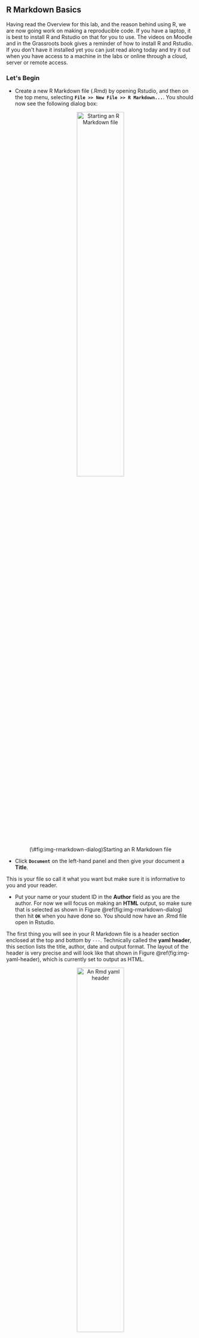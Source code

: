 ## R Markdown Basics



Having read the Overview for this lab, and the reason behind using R, we are now going work on making a reproducible code. If you have a laptop, it is best to install R and Rstudio on that for you to use. The videos on Moodle and in the Grassroots book gives a reminder of how to install R and Rstudio.  If you don't have it installed yet you can just read along today and try it out when you have access to a machine in the labs or online through a cloud, server or remote access.

### Let's Begin

* Create a new R Markdown file (.Rmd) by opening Rstudio, and then on the top menu, selecting **`File >> New File >> R Markdown...`**. You should now see the following dialog box:

<div class="figure" style="text-align: center">
<img src="images/s01-lab01/preclass/rmd_dialog.png" alt="Starting an R Markdown file" width="50%" />
<p class="caption">(\#fig:img-rmarkdown-dialog)Starting an R Markdown file</p>
</div>


* Click **`Document`** on the left-hand panel and then give your document a **Title**. 

This is your file so call it what you want but make sure it is informative to you and your reader. 

* Put your name or your student ID in the **Author** field as you are the author. For now we will focus on making an **HTML** output, so make sure that is selected as shown in Figure \@ref(fig:img-rmarkdown-dialog) then hit **`OK`** when you have done so. You should now have an .Rmd file open in Rstudio.

The first thing you will see in your R Markdown file is a header section enclosed at the top and bottom by `---`. Technically called the **yaml header**, this section lists the title, author, date and output format. The layout of the header is very precise and will look like that shown in Figure \@ref(fig:img-yaml-header), which is currently set to output as HTML.  

<div class="figure" style="text-align: center">
<img src="images/s01-lab01/preclass/rmd_header.png" alt="An Rmd yaml header" width="50%" />
<p class="caption">(\#fig:img-yaml-header)An Rmd yaml header</p>
</div>

By default the file header includes the info shown in Figure \@ref(fig:img-yaml-header) but there are many other options available. You can learn more about this in your spare time if you like through these links: <a href="http://rmarkdown.rstudio.com/html_document_format.html" target = "_blank">http://rmarkdown.rstudio.com/html_document_format.html</a> for **.html** options or <a href="https://bookdown.org/yihui/rmarkdown/pdf-document.html" target = "_blank">http://rmarkdown.rstudio.com/pdf_document_format.html</a> for **.pdf** options.

<div class="try">
<p><strong>BUT WAIT</strong>!! What if you spelt your name wrong? How would you change this?</p>
</div>


<div class='webex-solution'><button>Explain This - I spelt my name wrong!</button>

<div class="info">
<p>The long way would be to close the file and start again. The shorter way would be to just correct the info in the header - just remember to keep between the quotes. E.g. "Si Cologe" instead of "Untitled"</p>
</div>

</div>
  

### Code Chunks

Immediately below the header information you will see the default setup **code chunk** as shown in Figure \@ref(fig:img-setup-chunk). Most of the time, in this lab series, you will not edit the information in this <a class='glossary' target='_blank' title='A section of code in an R Markdown file' href='https://psyteachr.github.io/glossary/c#chunk'>chunk</a>. Instead, you will add information, text, code, and chunks, below this chunk.  

<div class="figure" style="text-align: center">
<img src="images/s01-lab01/preclass/rmd_defaultchunk.png" alt="The defualt setup code chunk" width="100%" />
<p class="caption">(\#fig:img-setup-chunk)The defualt setup code chunk</p>
</div>

In RMarkdown you can type any text you want directly in the document just as you would in a word document. However, if you want to include code you need to include it in one of these **code chunks** similar to Figure \@ref(fig:img-setup-chunk). Code chunks start with a line that contains three backwards apostrophes **`** (these are called grave accents - often in the top-left of QWERTY keyboards), and then a set of curly brackets with the letter r inside: 

<div class='verbatim'><pre class='sourceCode r'><code class='sourceCode R'>&#96;&#96;&#96;{r}</code></pre><pre class='sourceCode r'><code class='sourceCode R'>&#96;&#96;&#96;</code></pre></div>

You will **always** need both of these parts to create a code chunk:  

* The three back ticks **`** are the part of the Rmd file that says this is code being inserted into my document. 
* The {r} part says that you are specifically including R code. 

The default setup code chunk provides some basic options for your R Markdown file for when it knits your work. As above, for now, it is best to leave this particular code chunk alone. Instead we will show you how to use R Markdown by editing the code chunks that come after this default chunk. 

The next code chunk in your file will look a bit like this:

<div class='verbatim'><pre class='sourceCode r'><code class='sourceCode R'>&#96;&#96;&#96;{r cars}</code></pre>

```r
summary(cars)
```

<pre class='sourceCode r'><code class='sourceCode R'>&#96;&#96;&#96;</code></pre></div>

Within the curly brackets, on the first line of the chunk, the word `cars` is included after the letter `r`. This is simply the **name** or the **label** for the code chunk and it really could have been called anything. For example, you could have called this code chunk `cars1` and a later chunk `cars2` to show it was the first and second chunk relating to cars. Whilst it is always advisable you name your code chunks, you do not need to name them. However, if you do put in names for the chunks **do not use the same name twice** as this will cause your script to crash when you knit it, e.g. Do not use `data` and `data`; instead maybe use `personality_data` and `participant_info` or whatever makes sense to what you are doing in the chunk. OK? Different names for different chunks! They are all individual.


<div class='webex-solution'><button>Explain This - You can crash whilst knitting?</button>

<div class="info">
<p>Remember knitting just means converting or rendering your file as a pdf, webpage, etc. Crashing means that you had an error in your code that stopped your knitting from working or finishing. You can usually find the problem line of code from the error message you'll see.</p>
</div>

</div>

<br>
The second line in the above **code chunk** is the R code we have written: `summary(cars)`. In this case, we are just asking for a `summary()` of the inbuilt dataset `cars`. R has a lot of inbuilt datasets for you to practice on; `cars` is one of these.

The third line closes off the code chunk, again with the three backwards apostrophes. This means that whatever is contained between the first and third lines will be the code that is run.  


<div class='webex-solution'><button>Helpful Hint - Be sure to close the chunk</button>

<div class="info">
<p>When people are first starting out using R Markdown, a common issue is code not working because they have started the code chunk correctly, but have forgotten to close it at the bottom with the three backticks. Remember, three backticks to open, three backticks to close, and in our chunk we bind them.</p>
</div>

</div>

<br>

<span style="font-size: 22px; font-weight: bold; color: var(--green);">Quickfire Questions</span>

- From the following options what was the name, or label, of the **default setup code chunk** (i.e. the first code chunk in an R Markdown file)? <select class='webex-solveme' data-answer='["setup"]'> <option></option> <option>include</option> <option>r</option> <option>setup</option> <option>FALSE</option></select> 


<div class='webex-solution'><button>Explain This Answer</button>

<div class="info">
<p>If you look at the default setup code chunk you can see the code chunk has the name setup. include=FALSE is a rule which we will explain in a little bit.</p>
</div>

</div>
  

### Knitting Code

Now would be a good time to try knitting your file to see what the code chunks do. You can do this using the **Knit button** at the top of the RStudio screen:

<div class="figure" style="text-align: center">
<img src="images/s01-lab01/preclass/rmd_knit.png" alt="The knit button. Clicking this will knit your file." width="75%" />
<p class="caption">(\#fig:img-the-knit-button)The knit button. Clicking this will knit your file.</p>
</div>

When you click `Knit` it will ask you to save the file as an .Rmd file. Call the file `L2Psych_Lab1_Preclass.Rmd` and save it in a folder where you will keep all the information for this lab. When working in the Psychology labs or the University Library you need to save in a location or drive space that you have full access to and can save files to. The best one on campus is your `M:` drive. If using your own device then anywhere you can save the file should work. However, having a good folder structure will help you navigate the labs better.


<div class='webex-solution'><button>Helpful Hint - One folder for all your work</button>

<div class="info">
<p>It would be very beneficial to create a folder in your <code>M:</code> drive that will contain all your practical lab work for the rest of Level 2. Maybe something like <code>Psychology_Level_2_Lab_Work</code> and then have folders within that for each lab, e.g <code>Lab1</code>. The clearer the structure of these folders the easier it will be to find and use your files again! This is important as one thing we will keep telling you to do is <strong>LOOK BACK</strong> (politely) at what you previously did.</p>
<p>A good way to think about this is if you have an exam, it isn't helpful to be told the location of your exam is 'Glasgow Uni' (i.e. a large folder of many locations). Instead you would need to be told the specific building (a folder within your larger folder), but more specifically the room number in the building where your exam is taking place (the folder which you are working from).</p>
<p>Couple of tips:</p>
<ul>
<li>Avoid spaces in file names and folder names. It can make life really complicated and is a bad habit to start with. Use underscores between words in filenames and folder names.</li>
<li>Never call your folder "R". This will crash your R and potentially lead you to having to reinstall both R and Rstudio. When Rstudio opens it looks for a folder called R which it expects to contain the software and libraries. If they aren't there because it is now looking in a different folder with the same name, things go wrong. Sort of like the Sally-Anne False Belief task, but not as exciting.</li>
</ul>
</div>

</div>
  

<br>
After saving the file, a webpage should appear. The first thing to notice is that some lines in the code chunks have disappeared: the <code>```{r}</code> and the closing <code>&#96;&#96;&#96;</code> in your code chunk have gone. Whenever you knit an R Markdown file these lines will disappear leaving only the code within. You'll also notice that the output of the code is also now showing in your webpage. In the next section we will show you how to control showing the output of your code, or not, through adding rules.

<div class="figure" style="text-align: center">
<img src="images/s01-lab01/preclass/rmd_summary2.png" alt="The knitted summary output" width="100%" />
<p class="caption">(\#fig:img-rmd-summary2)The knitted summary output</p>
</div>

### Adding Code Chunk Rules and Options

It can often be a good idea or even necessary to show the data or the outcome of a test in your report, for example if you were writing a report and wanted to include a table of results. But what if your code displayed a table that was 10,000 lines long? In that case we might want to not show the output and only show the code. You can do this by including a rule within the first line of your code chunk - your \`\`\`{r name, rule = option} line. You have already seen a rule before in the standard default chunk, the `include` rule, but there are a number of others. Let's look at some now: 

First, let's look at how to **hide the output but show the code**. Here, we use the `results = "hide"` rule:

<div class="figure" style="text-align: center">
<img src="images/s01-lab01/preclass/rmd_hide.png" alt="The results Rule" width="100%" />
<p class="caption">(\#fig:img-results-hide)The results Rule</p>
</div>

<br>
**Add this rule into your example code chunk, as shown above, and knit the file again. What happens?** Note that there is a comma separating the name of the chunk and the rule. You should now see the code only and not the data. A key thing to note here is that your code is still "running", it just isn't showing an output. For example, say your code said `x <- 2 + 2`.  With the `results = "hide"` rule, you would still be running that line of code, x being assigned as 4, but you just don't see the output.
<br><br>
Alternatively, we can **hide the code, but show the ouput** by using the `echo = FALSE` rule:   

<div class="figure" style="text-align: center">
<img src="images/s01-lab01/preclass/rmd_echo.png" alt="The echo Rule" width="100%" />
<p class="caption">(\#fig:img-echo-hide)The echo Rule</p>
</div>

<br>
In your template Rmd file, the rule echo is set to `FALSE` meaning to show the figure and not the code. **Change the rule in your code to `echo` and set it as `TRUE`, then knit the file again**. What happens?  


<div class='webex-solution'><button>Explain This - Why would I hide my code?</button>
  
<div class="info">
<p>Remember from Level 1 where we called in libraries to our environment. The "echo = FALSE" option is useful for commands like <code>library()</code> when you are just calling a package into the library but don't necessarily want to display that in your final report or in your final HTML file. Another example might be if you wanted to make a plot but didn't want to include the code, you just want to show the plot in your report.</p>
</div>

</div>
  

<br>
Next, say you want to **hide both the code AND the output** but still run the code. You can do this using the `include` rule:

<div class="figure" style="text-align: center">
<img src="images/s01-lab01/preclass/rmd_hide_both.png" alt="The include Rule" width="100%" />
<p class="caption">(\#fig:img-include-hide)The include Rule</p>
</div>

<br>
**Change the rule to your example code chunk, as shown above, to `include = FALSE` and then knit the file again**. What happens? Note that here the code still runs. It just does not show you anything. 

Finally, you can use the `eval` rule which specifies whether or not you want the code chunk you have written to be evaluated when you knit the RMarkdown file. Evaluated means to run or carry out the code. Here, the `eval = FALSE` rule will stop the code from being evaluated. The code will be shown because there is no rule stopping it but there will be no output because it won't get evaluated because of the `eval` rule being `FALSE`. 

<div class="figure" style="text-align: center">
<img src="images/s01-lab01/preclass/rmd_eval.png" alt="The eval Rule" width="100%" />
<p class="caption">(\#fig:img-eval-hide)The eval Rule</p>
</div>

<br>
This might be useful in cases where you want to show the code relating to how you programmed your stimuli for an experiment, but you don't necessarily want it to run as part of the R Markdown file. 
<br>
<br>
We could probably do with a wee summary here:
<br>




Table: (\#tab:chp1-secret-table-disp)Rules! Rules! Rules!

|       Code       | Does Code Run | Does Code Show | Do Results Show |
|:----------------:|:-------------:|:--------------:|:---------------:|
|   eval = FALSE   |      NO       |      YES       |       NO        |
|   echo = TRUE    |      YES      |      YES       |       YES       |
|   echo = FALSE   |      YES      |       NO       |       YES       |
| results = "hide" |      YES      |      YES       |       NO        |
| include = FALSE  |      YES      |       NO       |       NO        |
<br>

You can also mix and match rules to get the code/output to display as you want. It takes a little getting used to at first but if in doubt, just ask.


<div class='webex-solution'><button>Portfolio Point - autocompletes</button>

<div class="info">
<p>You can use RStudio's autocomplete (the tab button) to see the different options for the different rules. For example, type <code>include =</code> and then hit the tab button on your keyboard. You should see the options of <code>TRUE</code> or <code>FALSE</code>.</p>
<p>Autocomplete also works for a lot of functions you can't quite remember how to spell as well. gg-what? gg-{tab button}... Ah yes, <code>ggplot()</code>.</p>
</div>

</div>

<br>

<span style="font-size: 22px; font-weight: bold; color: var(--green);">Quickfire Questions</span>

You've got a large dataset of thousands of participants' personality and happiness scores that you want to analyse and present in RMarkdown.

* You want to show the code you are running in your analysis but not show the output as this would be too much to display. Note that you want the code to run. Type in the box (e.g. `rule = set`) how you would set the `results` rule to do this? <input class='webex-solveme nospaces' size='20' data-answer='["results = \"hide\""]'/>

* You create a plot of happiness versus neuroticism scores but you want to hide the code and only show the output. How can you do this? <select class='webex-solveme' data-answer='["echo = FALSE"]'> <option></option> <option>echo = TRUE</option> <option>include = FALSE</option> <option>code = HIDE</option> <option>echo = FALSE</option></select>


<div class='webex-solution'><button>Explain This - I don't understand these answers</button>

<div class="info">
<p>The first answer should be <code>results = "hide"</code> as you want to show the code and run the code but not necessarily show the output of the code.</p>
<p>In the second question, <code>include = FALSE</code> technically would hide the code, but this also hides the output! <code>echo = FALSE</code> allows you to still see your plot while hiding the code you want hidden. <code>code = HIDE</code> - if only it were that simple!</p>
<p>Remember, the aim of these questions aren't to help you memorise these codes (no one can do that!); they're to help you gain a better understanding of how to apply these codes when you come across them in the future.</p>
</div>

</div>
  
<br>  

* True or False, writing `echo = TRUE` has the same effect on the output of a code chunk as if you had no echo rule at all: <select class='webex-solveme' data-answer='["TRUE"]'> <option></option> <option>TRUE</option> <option>FALSE</option></select>


<div class='webex-solution'><button>Explain This - Echo True or Not at all</button>

<div class="info">
<p>All of the code chunk rules have a default option. For example, <code>echo</code>, <code>include</code>, and <code>eval</code> are usually by default set to <code>TRUE</code>. As a result, if you don't set any <code>echo</code> rule, i.e. you don't specifically set <code>echo = FALSE</code> in your code chunk, then it is the same as setting <code>echo = TRUE</code>. So not specifying an option will give you the default setting for that option.</p>
</div>

</div>
  
<br>  

* True or False, there is no difference between setting `results = "hide"` and `eval = FALSE` as they both hide the output: <select class='webex-solveme' data-answer='["FALSE"]'> <option></option> <option>TRUE</option> <option>FALSE</option></select>


<div class='webex-solution'><button>Explain This - What's the difference?</button>

<div class="info">
<p>With setting <code>results = "hide"</code>, the code is evaluated and results are produced but the output is hidden. With setting <code>eval = FALSE</code>, the code is not evaluated and therefore no results or output have been produced. If you need your output for a later part of the code then you would might use <code>results = "hide"</code>. If you don't need the output and just want to show the code as an example then you might use <code>eval = FALSE</code>.</p>
</div>

</div>
  

### Adding Inline Code

An alternative way to add code to a report is through what is called using **inline code**. With inline code you don't use a code chunk. Instead the code appears **inline** with the text. Inline code can be inserted using a back-tick, then the letter `r`, followed by a space, then the code you want to include, then finally another back-tick. For example, writing <code>&#096;r 2 + 2&#096;</code> would return the answer **4** when you knit the file instead of showing the code. Remember, you do not do this inside a code chunk, you do this in line with your text, e.g.:
<br><br>
**"We ran <code>&#096;r 2+2&#096;</code> people".** 
<br><br>
Which when knitted becomes: 
<br><br>
**"We ran 4 people".**

So inline coding is really useful if you want to do calculations **within your text** or insert values into text, say from a dataframe, to make an informative sentence. We will look at more complex examples later in the labs but again this is a really useful tool for writing manuscripts through R Markdown the more comfortable you get with it.

<span style="font-size: 22px; font-weight: bold; color: var(--green);">Quickfire Questions</span>

- You need <select class='webex-solveme' data-answer='["Three"]'> <option></option> <option>Two</option> <option>One</option> <option>Three</option></select> back tick(s) to insert **code chunks**

- Why is this inline code, <code>&#096;{r} 6 * 8&#096;</code> , not going to show the calculated answer when you knit the file? Try editing the code line in Rmarkdown and knitting it to get it to work. <select class='webex-solveme' data-answer='["Curly brackets around the r are only needed for code chunks"]'> <option></option> <option>You need a space between each back tick and the code</option> <option>Inline code cannot complete calcuations</option> <option>Curly brackets around the r are only needed for code chunks</option></select>


<div class='webex-solution'><button>Explain This - Why are these answers correct?</button>

<div class="info">
<ul>
<li><p>All code chunks start and end with three back-ticks.</p></li>
<li><p>Inline coding does not use the curly brackets around the <code>r</code>.</p></li>
<li><p>All you need for inline coding is a back-tick, r, space, code, and a final back-tick.</p></li>
</ul>
</div>

</div>


### Formatting the R Markdown File

The last thing we want to show you in this preclass activity is how to format your text. 

When you're not writing in code chunks you can format your document in lots of different ways just like you would in a Word document (or other expensive license-based software). The <a href="https://www.rstudio.com/wp-content/uploads/2015/02/rmarkdown-cheatsheet.pdf" target = "_blank">R Markdown cheatsheet</a> provides lots of information about how to do this but we will show you a couple of things that you might want to try out. 

We can make text **bold** by including two \*\* (two asterisks) at the start and end of the text we want to present in bold font. For example:
<br><br>
"We ran \*\*4 people\*\*. 
<br><br>
Which when knitted becomes: 
<br><br>
"We ran **4 people**".
<br><br>
**Now write some text in your Rmd file and put it in bold.** Knit the file to check it worked.   

You could also try using italics by putting a single \* (asterisk) at the start and end of the word or sentence. **Try this now.** Here is an example to help.
<br><br>
"We ran \*4 people\*. 
<br><br>
Which when knitted becomes: 
<br><br>
"We ran *4 people*".
<br><br>

**Note:** italics can be difficult to read for many people and as such we have tried to avoid using it in this book. If you find some italics, where it is not necessary, please let us know and claim your reward of a packet of minstrels. Yes, a whole packet!

Finally, you might want to add headings and sub-headings to your file. For example, maybe you are writing a Psychology journal article and want to put in a header for the Introduction, Methods, Results, or Discussion sections. We do this using the # (hashtag) symbol as shown in Figure \@ref(fig:img-header-levels).

<div class="figure" style="text-align: center">
<img src="images/s01-lab01/preclass/rmd_hashtag.png" alt="Inputting different Header levels using #s" width="100%" />
<p class="caption">(\#fig:img-header-levels)Inputting different Header levels using #s</p>
</div>

<br>
**Now, type the four main sections found in a Psychology journal article in your R Markdown file, typing each one in a separate line**. These are mentioned above. Knit the file. What do these look like? 

**Now add a different number of #'s before each heading**, with a space between the heading and the hashtag (e.g. # Introduction) and knit the file again. What do you notice about the different number of hashtags?  

<span style="font-size: 22px; font-weight: bold; color: var(--green);">Quickfire Questions</span>

* If \* puts words into italics, and \*\* puts words into bold, type in the box what might you put before (and technically after) a word to put it into italics with bold? <input class='webex-solveme nospaces' size='3' data-answer='["***"]'/>

* True or False: The **more** '#'s you include, the **smaller** the header is: <select class='webex-solveme' data-answer='["TRUE"]'> <option></option> <option>TRUE</option> <option>FALSE</option></select>  

* From the options, the most common order of headings found in a Psychology Journal are: <select class='webex-solveme' data-answer='["Introduction, Methods, Results, Discussion"]'> <option></option> <option>Discussion, Introduction, Methods, Results</option> <option>Discussion, Results, Methods, Introduction</option> <option>Introduction, Methods, Results, Discussion</option> <option>Introduction, Results, Methods, Discussion</option></select>


<div class='webex-solution'><button>Explain This - I don't get these answers</button>

<div class="info">
<p>If * at the start and end of the word puts it in italics (e.g. <em>italics</em>) and ** puts it in bold (e.g. <strong>bold</strong>), then putting three *** at the start and end will put it in italics with bold (e.g. <strong><em>italics-bold</em></strong>).</p>
<p>It is true that the more #'s you use, the smaller the heading is. Word and other document writers use different headings as well. Here, # gives the biggest heading, and it gets smaller and smaller with every extra #.</p>
<p>Finally, in Psychology, the vast majority of journal articles are written in the format of: Introduction, Methods, Results, Discussion. This format does not always hold as some journals ask authors to use a different format, depending how much emphasis that journal (erroneously) likes to put on results over hypothesis and methods. We however teach the order stated above. The question and approach is always as important, if not more so, than the results! Which of course you know from learning about Registered Reports in the labs and lectures.</p>
</div>

</div>
  

<br>
<span style="font-size: 22px; font-weight: bold; color: var(--blue);">Job Done - Activity Complete!</span>

Well done on working your way through this activity. Be sure to make notes for yourself, and to post any questions on the forums that you may have. See you in the lab!  

